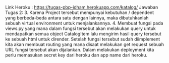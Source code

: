 Link Heroku : https://tugas-pbp-idham.herokuapp.com/katalog/
Jawaban Tugas 2:
3.  Karena Project tersebut mempunyai kebutuhan / dependent yang berbeda-beda antara satu dengan lainnya, maka dibutuhkanlah sebuah virtual environment untuk menjalankannya.
4. Membuat fungsi pada views.py yang mana dalam fungsi tersebut akan melakukan query untuk mendapatkan semua object CatalogItem lalu mengirim hasil query tersebut ke sebuah html untuk dirender. Setelah fungsi tersebut sudah diimplement kita akan membuat routing yang mana disaat melakukan get request sebuah URL fungsi tersebut akan dijalankan. Dalam melakukan deployment kita perlu memasukan secret key dari heroku dan app name dari heroku.